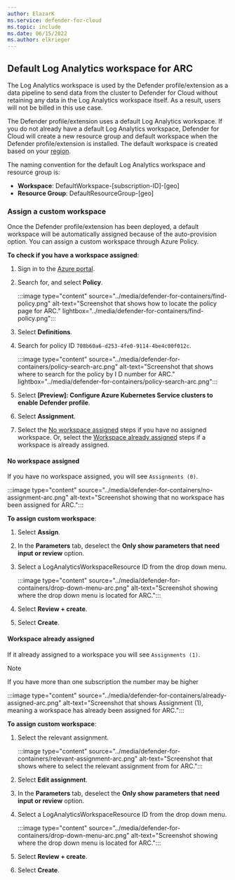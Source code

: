 ```yaml
---
author: ElazarK
ms.service: defender-for-cloud
ms.topic: include
ms.date: 06/15/2022
ms.author: elkrieger
---
```


## Default Log Analytics workspace for ARC

The Log Analytics workspace is used by the Defender profile/extension as a data pipeline to send data from the cluster to Defender for Cloud without retaining any data in the Log Analytics workspace itself. As a result, users will not be billed in this use case.

The Defender profile/extension uses a default Log Analytics workspace. If you do not already have a default Log Analytics workspace, Defender for Cloud will create a new resource group and default workspace when the Defender profile/extension is installed. The default workspace is created based on your [region](../faq-data-collection-agents.yml).

The naming convention for the default Log Analytics workspace and resource group is:
- **Workspace**: DefaultWorkspace-\[subscription-ID]-\[geo]
- **Resource Group**: DefaultResourceGroup-\[geo]

### Assign a custom workspace

Once the Defender profile/extension has been deployed, a default workspace will be automatically assigned because of the auto-provision option. You can assign a custom workspace through Azure Policy.

**To check if you have a workspace assigned**:

1. Sign in to the [Azure portal](https://portal.azure.com). 

1. Search for, and select **Policy**.

    :::image type="content" source="../media/defender-for-containers/find-policy.png" alt-text="Screenshot that shows how to locate the policy page for ARC." lightbox="../media/defender-for-containers/find-policy.png":::

1. Select **Definitions**.

1. Search for policy ID `708b60a6-d253-4fe0-9114-4be4c00f012c`.

    :::image type="content" source="../media/defender-for-containers/policy-search-arc.png" alt-text="Screenshot that shows where to search for the policy by I D number for ARC." lightbox="../media/defender-for-containers/policy-search-arc.png":::

1. Select **\[Preview]: Configure Azure Kubernetes Service clusters to enable Defender profile**.

1. Select **Assignment**.

1. Select the [No workspace assigned](#no-workspace-assigned) steps if you have no assigned workspace. Or, select the [Workspace already assigned](#workspace-already-assigned) steps if a workspace is already assigned.

#### No workspace assigned

If you have no workspace assigned, you will see `Assignments (0)`.

:::image type="content" source="../media/defender-for-containers/no-assignment-arc.png" alt-text="Screenshot showing that no workspace has been assigned for ARC.":::

**To assign custom workspace**:

1. Select **Assign**.

1. In the **Parameters** tab, deselect the **Only show parameters that need input or review** option.

1. Select a LogAnalyticsWorkspaceResource ID from the drop down menu.

   :::image type="content" source="../media/defender-for-containers/drop-down-menu-arc.png" alt-text="Screenshot showing where the drop down menu is located for ARC."::: 

1. Select **Review + create**.

1. Select **Create**.

#### Workspace already assigned

If it already assigned to a workspace you will see `Assignments (1)`. 

> [!NOTE]
> If you have more than one subscription the number may be higher

:::image type="content" source="../media/defender-for-containers/already-assigned-arc.png" alt-text="Screenshot that shows Assignment (1), meaning a workspace has already been assigned for ARC.":::

**To assign custom workspace**:

1. Select the relevant assignment.

    :::image type="content" source="../media/defender-for-containers/relevant-assignment-arc.png" alt-text="Screenshot that shows where to select the relevant assignment from for ARC.":::

1. Select **Edit assignment**.

1. In the **Parameters** tab, deselect the **Only show parameters that need input or review** option.

1. Select a LogAnalyticsWorkspaceResource ID from the drop down menu.

   :::image type="content" source="../media/defender-for-containers/drop-down-menu-arc.png" alt-text="Screenshot showing where the drop down menu is located for ARC."::: 

1. Select **Review + create**.

1. Select **Create**.
